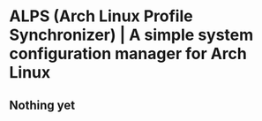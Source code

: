 # ALPS (Arch Linux Profile Synchronizer) | A simple system configuration manager for Arch Linux

## Nothing yet
